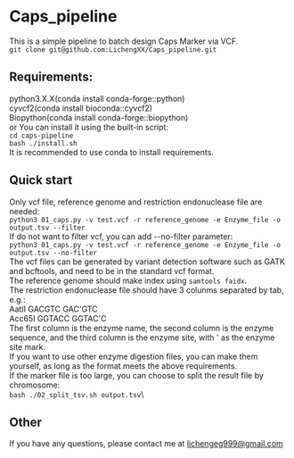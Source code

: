 # Caps_pipeline
This is a simple pipeline to batch design Caps Marker via VCF.\
`git clone git@github.com:LichengXX/Caps_pipeline.git`
## Requirements:
  python3.X.X(conda install conda-forge::python)\
	cyvcf2(conda install bioconda::cyvcf2)\
	Biopython(conda install conda-forge::biopython)\
 or You can install it using the built-in script:\
 `cd caps-pipeline`\
 `bash ./install.sh`\
 It is recommended to use conda to install requirements.

## Quick start
Only vcf file, reference genome and restriction endonuclease file are needed:\
`python3 01_caps.py -v test.vcf -r reference_genome -e Enzyme_file -o output.tsv --filter`\
If do not want to filter vcf, you can add --no-filter parameter:\
`python3 01_caps.py -v test.vcf -r reference_genome -e Enzyme_file -o output.tsv --no-filter`\
The vcf files can be generated by variant detection software such as GATK and bcftools, and need to be in the standard vcf format.\
The reference genome should make index using `samtools faidx`.\
The restriction endonuclease file should have 3 colunms separated by tab, e.g.:\
AatII	GACGTC	GAC'GTC\
Acc65I	GGTACC	GGTAC'C\
The first column is the enzyme name, the second column is the enzyme sequence, and the third column is the enzyme site, with ' as the enzyme site mark.\
If you want to use other enzyme digestion files, you can make them yourself, as long as the format meets the above requirements.\
If the marker file is too large, you can choose to split the result file by chromosome:\
`bash ./02_split_tsv.sh output.tsv`\

## Other
If you have any questions, please contact me at lichengeg999@gmail.com
